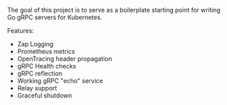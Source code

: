The goal of this project is to serve as a boilerplate starting point for writing Go gRPC servers for Kubernetes. 

Features:
* Zap Logging
* Prometheus metrics
* OpenTracing header propagation
* gRPC Health checks
* gRPC reflection
* Working gRPC "echo" service
* Relay support
* Graceful shutdown
